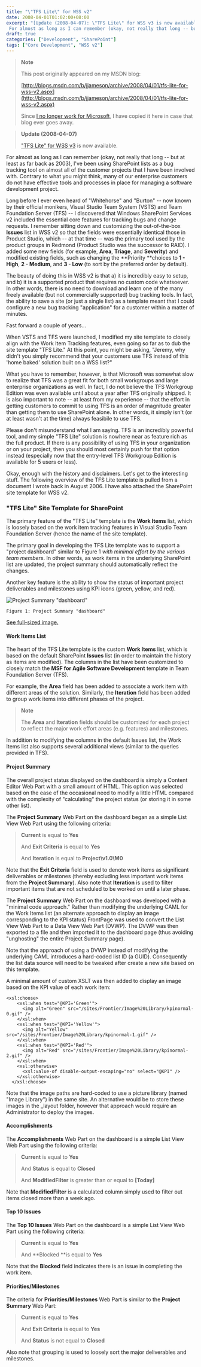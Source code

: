 ```yaml
---
title: "\"TFS Lite\" for WSS v2"
date: 2008-04-01T01:02:00+08:00
excerpt: "[Update (2008-04-07): \"TFS Lite\" for WSS v3 is now available.] 
 For almost as long as I can remember (okay, not really that long -- but at least as far back as 2003), I've been using SharePoint lists as a bug tracking tool on almost all of the customer..."
draft: true
categories: ["Development", "SharePoint"]
tags: ["Core Development", "WSS v2"]
---
```


> **Note**
> 
> This post originally appeared on my MSDN blog:
> 
> [http://blogs.msdn.com/b/jjameson/archive/2008/04/01/tfs-lite-for-wss-v2.aspx](http://blogs.msdn.com/b/jjameson/archive/2008/04/01/tfs-lite-for-wss-v2.aspx)
> 
> Since
> [I no longer work for Microsoft](/blog/jjameson/2011/09/02/last-day-with-microsoft), I have copied it here in case that blog
> ever goes away.

> **Update (2008-04-07)**
> 
> ["TFS
> Lite" for WSS v3](/blog/jjameson/2008/04/07/tfs-lite-for-wss-v3) is now available.

For almost as long as I can remember (okay, not really that long -- but at least  as far back as 2003), I've been using SharePoint lists as a bug tracking tool on  almost all of the customer projects that I have been involved with. Contrary to  what you might think, many of our enterprise customers do not have effective tools  and processes in place for managing a software development project.

Long before I ever even heard of "Whitehorse" and "Burton" -- now known by their  official monikers, Visual Studio Team System (VSTS) and Team Foundation Server (TFS)  -- I discovered that Windows SharePoint Services v2 included the essential core  features for tracking bugs and change requests. I remember sitting down and customizing  the out-of-the-box **Issues** list in WSS v2 so that the fields were  essentially identical those in Product Studio, which -- at that time -- was the  primary tool used by the product groups in Redmond (Product Studio was the successor  to RAID). I added some new fields (for example, **Area**, **Triage**,  and **Severity**) and modified existing fields, such as changing the **Priority **choices to **1 - High**, **2 - Medium**,  and **3 - Low** (to sort by the preferred order by default).

The beauty of doing this in WSS v2 is that a) it is incredibly easy to setup,  and b) it is a supported product that requires no custom code whatsoever. In other  words, there is no need to download and learn one of the many freely available (but  not commercially supported) bug tracking tools. In fact, the ability to save a site  (or just a single list) as a template meant that I could configure a new bug tracking  "application" for a customer within a matter of minutes.

Fast forward a couple of years...

When VSTS and TFS were launched, I modified my site template to closely align  with the Work Item Tracking features, even going so far as to dub the site template  "TFS Lite." At this point, you might be asking, "Jeremy, why didn't you simply recommend  that your customers use TFS instead of this 'home baked' solution built on a WSS  list?"

What you have to remember, however, is that Microsoft was somewhat slow to realize  that TFS was a great fit for both small workgroups and large enterprise organizations  as well. In fact, I do not believe the TFS Workgroup Edition was even available  until about a year after TFS originally shipped. It is also important to note --  at least from my experience -- that the effort in getting customers to commit to  using TFS is an order of magnitude greater than getting them to use SharePoint alone.  In other words, it simply isn't (or at least wasn't at the time) always feasibile  to use TFS.

Please don't misunderstand what I am saying. TFS is an incredibly powerful tool,  and my simple "TFS Lite" solution is nowhere near as feature rich as the full product.  If there is any possibility of using TFS in your organization or on your project,  then you should most certainly push for that option instead (especially now that  the entry-level TFS Workgroup Edition is available for 5 users or less).

Okay, enough with the history and disclaimers. Let's get to the interesting stuff.  The following overview of the TFS Lite template is pulled from a document I wrote  back in August 2006. I have also attached the SharePoint site template for WSS v2.

### "TFS Lite" Site Template for SharePoint

The primary feature of the "TFS Lite" template is the **Work Items**  list, which is loosely based on the work item tracking features in Visual Studio  Team Foundation Server (hence the name of the site template).

The primary goal in developing the TFS Lite template was to support a "project  dashboard" similar to Figure 1 *with minimal effort by the various team members*.  In other words, as work items in the underlying SharePoint list are updated, the  project summary should automatically reflect the changes.

Another key feature is the ability to show the status of important project deliverables  and milestones using KPI icons (green, yellow, and red).

![Project Summary &quot;dashboard&quot;](https://www.technologytoolbox.com/blog/images/www_technologytoolbox_com/blog/jjameson/9/r_TFS%20Lite%20-%20WSS%20v2.jpg "Project Summary \"dashboard\"")

    Figure 1: Project Summary "dashboard"

[See full-sized image.](/blog/images/www_technologytoolbox_com/blog/jjameson/9/o_TFS%20Lite%20-%20WSS%20v2.jpg)

#### Work Items List

The heart of the TFS Lite template is the custom **Work Items**  list, which is based on the default SharePoint **Issues** list (in  order to maintain the history as items are modified). The columns in the list have  been customized to closely match the **MSF for Agile Software Development**  template in Team Foundation Server (TFS).

For example, the **Area** field has been added to associate a work item with  different areas of the solution. Similarly, the **Iteration** field has been  added to group work items into different phases of the project.

> **Note**
> 
> The **Area** and **Iteration** fields should be
> customized for each project to reflect the major work effort areas (e.g.
> features) and milestones.

In addition to modifying the columns in the default Issues list, the Work Items  list also supports several additional views (similar to the queries provided in  TFS).

#### Project Summary

The overall project status displayed on the dashboard is simply a Content Editor  Web Part with a small amount of HTML. This option was selected based on the ease  of the occasional need to modify a little HTML compared with the complexity of "calculating"  the project status (or storing it in some other list).

The **Project Summary** Web Part on the dashboard began as a simple List View  Web Part using the following criteria:

> **Current** is equal to **Yes**
> 
> And **Exit Criteria** is equal to **Yes**
> 
> And **Iteration** is equal to **Project\v1.0\M0**

Note that the **Exit Criteria** field is used to denote work items as significant  deliverables or milestones (thereby excluding less important work items from the **Project Summary**). Also note that **Iteration** is used to filter important  items that are not scheduled to be worked on until a later phase.

The **Project Summary** Web Part on the dashboard was developed with a "minimal  code approach." Rather than modifying the underlying CAML for the Work Items list  (an alternate approach to display an image corresponding to the KPI status) FrontPage  was used to convert the List View Web Part to a Data View Web Part (DVWP). The DVWP  was then exported to a file and then imported it to the dashboard page (thus avoiding  "unghosting" the entire Project Summary page).

Note that the approach of using a DVWP instead of modifying the underlying CAML  introduces a hard-coded list ID (a GUID). Consequently the list data source will  need to be tweaked after create a new site based on this template.

A minimal amount of custom XSLT was then added to display an image based on the  KPI value of each work item:

```
<xsl:choose>
    <xsl:when test="@KPI='Green'">
      <img alt="Green" src="/sites/Frontier/Image%20Library/kpinormal-0.gif" />
    </xsl:when>
    <xsl:when test="@KPI='Yellow'">
      <img alt="Yellow" src="/sites/Frontier/Image%20Library/kpinormal-1.gif" />
    </xsl:when>
    <xsl:when test="@KPI='Red'">
      <img alt="Red" src="/sites/Frontier/Image%20Library/kpinormal-2.gif" />
    </xsl:when>
    <xsl:otherwise>
      <xsl:value-of disable-output-escaping="no" select="@KPI" />
    </xsl:otherwise>
  </xsl:choose>
```

Note that the image paths are hard-coded to use a picture library (named "Image  Library") in the same site. An alternative would be to store these images in the  \_layout folder, however that approach would require an Administrator to deploy the  images.

#### Accomplishments

The **Accomplishments** Web Part on the dashboard is a simple List View Web  Part using the following criteria:

> **Current** is equal to **Yes**
> 
> And **Status** is equal to **Closed**
> 
> And **ModifiedFilter** is greater than or equal to **[Today]**

Note that **ModifiedFilter** is a calculated column simply used to filter  out items closed more than a week ago.

#### Top 10 Issues

The **Top 10 Issues** Web Part on the dashboard is a simple List View Web  Part using the following criteria:

> **Current** is equal to **Yes**
> 
> And **Blocked **is equal to **Yes**

Note that the **Blocked** field indicates there is an issue in completing  the work item.

#### Priorities/Milestones

The criteria for **Priorities/Milestones** Web Part is similar to the **Project
Summary** Web Part:

> **Current** is equal to **Yes**
> 
> And **Exit Criteria** is equal to **Yes**
> 
> And **Status** is not equal to **Closed**

Also note that grouping is used to loosely sort the major deliverables and milestones.

